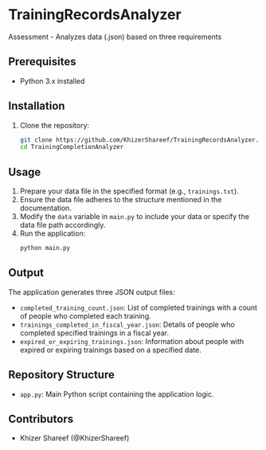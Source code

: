 # TrainingRecordsAnalyzer
Assessment - Analyzes data (.json) based on three requirements

## Prerequisites

- Python 3.x installed

## Installation

1. Clone the repository:
    ```bash
    git clone https://github.com/KhizerShareef/TrainingRecordsAnalyzer.git
    cd TrainingCompletionAnalyzer
    ```

## Usage

1. Prepare your data file in the specified format (e.g., `trainings.txt`).
2. Ensure the data file adheres to the structure mentioned in the documentation.
3. Modify the `data` variable in `main.py` to include your data or specify the data file path accordingly.
4. Run the application:
    ```bash
    python main.py
    ```

## Output

The application generates three JSON output files:
- `completed_training_count.json`: List of completed trainings with a count of people who completed each training.
- `trainings_completed_in_fiscal_year.json`: Details of people who completed specified trainings in a fiscal year.
- `expired_or_expiring_trainings.json`: Information about people with expired or expiring trainings based on a specified date.

## Repository Structure

- `app.py`: Main Python script containing the application logic.


## Contributors

- Khizer Shareef (@KhizerShareef)
